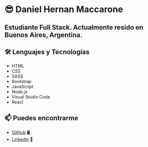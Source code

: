 # 😎 Daniel Hernan Maccarone

## Estudiante Full Stack. Actualmente resido en Buenos Aires, Argentina.

## 🛠️ Lenguajes y Tecnologías
- HTML
- CSS
- SASS
- Bootstrap
- JavaScript
- Node.js
- Visual Studio Code
- React


## 📫 Puedes encontrarme
- [GitHub](https://https://github.com/dhmaccarone) 🖥️
- [LinkedIn](https://www.linkedin.com/in/danielmaccarone/) 💼